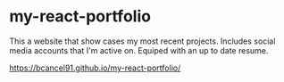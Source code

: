 # my-react-portfolio

This a website that show cases my most recent projects.
Includes social media accounts that I'm active on.
Equiped with an up to date resume.

https://bcancel91.github.io/my-react-portfolio/
